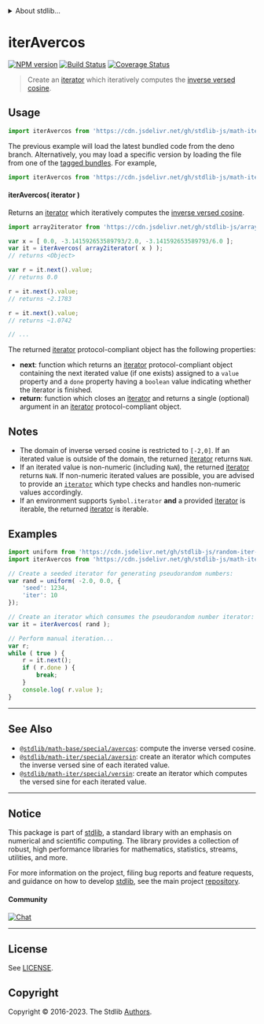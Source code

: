 <!--

@license Apache-2.0

Copyright (c) 2020 The Stdlib Authors.

Licensed under the Apache License, Version 2.0 (the "License");
you may not use this file except in compliance with the License.
You may obtain a copy of the License at

   http://www.apache.org/licenses/LICENSE-2.0

Unless required by applicable law or agreed to in writing, software
distributed under the License is distributed on an "AS IS" BASIS,
WITHOUT WARRANTIES OR CONDITIONS OF ANY KIND, either express or implied.
See the License for the specific language governing permissions and
limitations under the License.

-->


<details>
  <summary>
    About stdlib...
  </summary>
  <p>We believe in a future in which the web is a preferred environment for numerical computation. To help realize this future, we've built stdlib. stdlib is a standard library, with an emphasis on numerical and scientific computation, written in JavaScript (and C) for execution in browsers and in Node.js.</p>
  <p>The library is fully decomposable, being architected in such a way that you can swap out and mix and match APIs and functionality to cater to your exact preferences and use cases.</p>
  <p>When you use stdlib, you can be absolutely certain that you are using the most thorough, rigorous, well-written, studied, documented, tested, measured, and high-quality code out there.</p>
  <p>To join us in bringing numerical computing to the web, get started by checking us out on <a href="https://github.com/stdlib-js/stdlib">GitHub</a>, and please consider <a href="https://opencollective.com/stdlib">financially supporting stdlib</a>. We greatly appreciate your continued support!</p>
</details>

# iterAvercos

[![NPM version][npm-image]][npm-url] [![Build Status][test-image]][test-url] [![Coverage Status][coverage-image]][coverage-url] <!-- [![dependencies][dependencies-image]][dependencies-url] -->

> Create an [iterator][mdn-iterator-protocol] which iteratively computes the [inverse versed cosine][@stdlib/math/base/special/avercos].

<!-- Section to include introductory text. Make sure to keep an empty line after the intro `section` element and another before the `/section` close. -->

<section class="intro">

</section>

<!-- /.intro -->

<!-- Package usage documentation. -->



<section class="usage">

## Usage

```javascript
import iterAvercos from 'https://cdn.jsdelivr.net/gh/stdlib-js/math-iter-special-avercos@deno/mod.js';
```
The previous example will load the latest bundled code from the deno branch. Alternatively, you may load a specific version by loading the file from one of the [tagged bundles](https://github.com/stdlib-js/math-iter-special-avercos/tags). For example,

```javascript
import iterAvercos from 'https://cdn.jsdelivr.net/gh/stdlib-js/math-iter-special-avercos@v0.1.0-deno/mod.js';
```

#### iterAvercos( iterator )

Returns an [iterator][mdn-iterator-protocol] which iteratively computes the [inverse versed cosine][@stdlib/math/base/special/avercos].

```javascript
import array2iterator from 'https://cdn.jsdelivr.net/gh/stdlib-js/array-to-iterator@deno/mod.js';

var x = [ 0.0, -3.141592653589793/2.0, -3.141592653589793/6.0 ];
var it = iterAvercos( array2iterator( x ) );
// returns <Object>

var r = it.next().value;
// returns 0.0

r = it.next().value;
// returns ~2.1783

r = it.next().value;
// returns ~1.0742

// ...
```

The returned [iterator][mdn-iterator-protocol] protocol-compliant object has the following properties:

-   **next**: function which returns an [iterator][mdn-iterator-protocol] protocol-compliant object containing the next iterated value (if one exists) assigned to a `value` property and a `done` property having a `boolean` value indicating whether the iterator is finished.
-   **return**: function which closes an [iterator][mdn-iterator-protocol] and returns a single (optional) argument in an [iterator][mdn-iterator-protocol] protocol-compliant object.

</section>

<!-- /.usage -->

<!-- Package usage notes. Make sure to keep an empty line after the `section` element and another before the `/section` close. -->

<section class="notes">

## Notes

-   The domain of inverse versed cosine is restricted to `[-2,0]`. If an iterated value is outside of the domain, the returned [iterator][mdn-iterator-protocol] returns `NaN`.
-   If an iterated value is non-numeric (including `NaN`), the returned [iterator][mdn-iterator-protocol] returns `NaN`. If non-numeric iterated values are possible, you are advised to provide an [`iterator`][mdn-iterator-protocol] which type checks and handles non-numeric values accordingly.
-   If an environment supports `Symbol.iterator` **and** a provided [iterator][mdn-iterator-protocol] is iterable, the returned [iterator][mdn-iterator-protocol] is iterable.

</section>

<!-- /.notes -->

<!-- Package usage examples. -->

<section class="examples">

## Examples

<!-- eslint no-undef: "error" -->

```javascript
import uniform from 'https://cdn.jsdelivr.net/gh/stdlib-js/random-iter-uniform@deno/mod.js';
import iterAvercos from 'https://cdn.jsdelivr.net/gh/stdlib-js/math-iter-special-avercos@deno/mod.js';

// Create a seeded iterator for generating pseudorandom numbers:
var rand = uniform( -2.0, 0.0, {
    'seed': 1234,
    'iter': 10
});

// Create an iterator which consumes the pseudorandom number iterator:
var it = iterAvercos( rand );

// Perform manual iteration...
var r;
while ( true ) {
    r = it.next();
    if ( r.done ) {
        break;
    }
    console.log( r.value );
}
```

</section>

<!-- /.examples -->

<!-- Section to include cited references. If references are included, add a horizontal rule *before* the section. Make sure to keep an empty line after the `section` element and another before the `/section` close. -->

<section class="references">

</section>

<!-- /.references -->

<!-- Section for related `stdlib` packages. Do not manually edit this section, as it is automatically populated. -->

<section class="related">

* * *

## See Also

-   <span class="package-name">[`@stdlib/math-base/special/avercos`][@stdlib/math/base/special/avercos]</span><span class="delimiter">: </span><span class="description">compute the inverse versed cosine.</span>
-   <span class="package-name">[`@stdlib/math-iter/special/aversin`][@stdlib/math/iter/special/aversin]</span><span class="delimiter">: </span><span class="description">create an iterator which computes the inverse versed sine of each iterated value.</span>
-   <span class="package-name">[`@stdlib/math-iter/special/versin`][@stdlib/math/iter/special/versin]</span><span class="delimiter">: </span><span class="description">create an iterator which computes the versed sine for each iterated value.</span>

</section>

<!-- /.related -->

<!-- Section for all links. Make sure to keep an empty line after the `section` element and another before the `/section` close. -->


<section class="main-repo" >

* * *

## Notice

This package is part of [stdlib][stdlib], a standard library with an emphasis on numerical and scientific computing. The library provides a collection of robust, high performance libraries for mathematics, statistics, streams, utilities, and more.

For more information on the project, filing bug reports and feature requests, and guidance on how to develop [stdlib][stdlib], see the main project [repository][stdlib].

#### Community

[![Chat][chat-image]][chat-url]

---

## License

See [LICENSE][stdlib-license].


## Copyright

Copyright &copy; 2016-2023. The Stdlib [Authors][stdlib-authors].

</section>

<!-- /.stdlib -->

<!-- Section for all links. Make sure to keep an empty line after the `section` element and another before the `/section` close. -->

<section class="links">

[npm-image]: http://img.shields.io/npm/v/@stdlib/math-iter-special-avercos.svg
[npm-url]: https://npmjs.org/package/@stdlib/math-iter-special-avercos

[test-image]: https://github.com/stdlib-js/math-iter-special-avercos/actions/workflows/test.yml/badge.svg?branch=v0.1.0
[test-url]: https://github.com/stdlib-js/math-iter-special-avercos/actions/workflows/test.yml?query=branch:v0.1.0

[coverage-image]: https://img.shields.io/codecov/c/github/stdlib-js/math-iter-special-avercos/main.svg
[coverage-url]: https://codecov.io/github/stdlib-js/math-iter-special-avercos?branch=main

<!--

[dependencies-image]: https://img.shields.io/david/stdlib-js/math-iter-special-avercos.svg
[dependencies-url]: https://david-dm.org/stdlib-js/math-iter-special-avercos/main

-->

[chat-image]: https://img.shields.io/gitter/room/stdlib-js/stdlib.svg
[chat-url]: https://app.gitter.im/#/room/#stdlib-js_stdlib:gitter.im

[stdlib]: https://github.com/stdlib-js/stdlib

[stdlib-authors]: https://github.com/stdlib-js/stdlib/graphs/contributors

[umd]: https://github.com/umdjs/umd
[es-module]: https://developer.mozilla.org/en-US/docs/Web/JavaScript/Guide/Modules

[deno-url]: https://github.com/stdlib-js/math-iter-special-avercos/tree/deno
[umd-url]: https://github.com/stdlib-js/math-iter-special-avercos/tree/umd
[esm-url]: https://github.com/stdlib-js/math-iter-special-avercos/tree/esm
[branches-url]: https://github.com/stdlib-js/math-iter-special-avercos/blob/main/branches.md

[stdlib-license]: https://raw.githubusercontent.com/stdlib-js/math-iter-special-avercos/main/LICENSE

[mdn-iterator-protocol]: https://developer.mozilla.org/en-US/docs/Web/JavaScript/Reference/Iteration_protocols#The_iterator_protocol

<!-- <related-links> -->

[@stdlib/math/base/special/avercos]: https://github.com/stdlib-js/math-base-special-avercos/tree/deno

[@stdlib/math/iter/special/aversin]: https://github.com/stdlib-js/math-iter-special-aversin/tree/deno

[@stdlib/math/iter/special/versin]: https://github.com/stdlib-js/math-iter-special-versin/tree/deno

<!-- </related-links> -->

</section>

<!-- /.links -->

